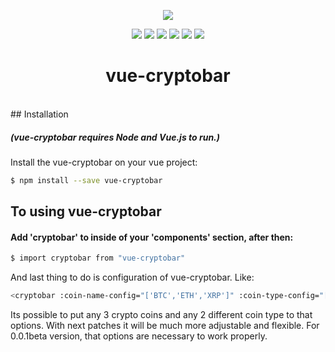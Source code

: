 
<p align="center">
<img src="https://user-images.githubusercontent.com/39852038/49454475-47989e80-f7f6-11e8-8f66-6305ffec0dcb.gif"/>
</p>

<p align="center">
  <img src="https://travis-ci.com/onurrozkaan/vue-cryptobar.svg"/>
  <img src="https://badge.fury.io/js/vue-cryptobar.svg"/>
  <img src="https://img.shields.io/badge/node%20version-8.4.0-blue.svg"/>
  <img src="https://img.shields.io/github/stars/onurrozkaan/vue-cryptobar.svg"/>
  <img src="https://img.shields.io/github/issues/onurrozkaan/vue-cryptobar.svg"/>
  <img src="https://img.shields.io/github/license/onurrozkaan/vue-cryptobar.svg"/>
</p>
<h1 align="center"> vue-cryptobar </h1>
<br>
## Installation

##### (vue-cryptobar requires Node and Vue.js to run.)

Install the vue-cryptobar on your vue project:

```sh
$ npm install --save vue-cryptobar
```

## To using vue-cryptobar

#### Add 'cryptobar' to inside of your 'components' section, after then:
```sh
$ import cryptobar from "vue-cryptobar"
```
And last thing to do is configuration of vue-cryptobar. Like:

```sh
<cryptobar :coin-name-config="['BTC','ETH','XRP']" :coin-type-config="['USD', 'TRY']"/>
```
Its possible to put any 3 crypto coins and any 2 different coin type to that options. With next patches it will be much more adjustable and flexible. For 0.0.1beta version, that options are necessary to work properly.
